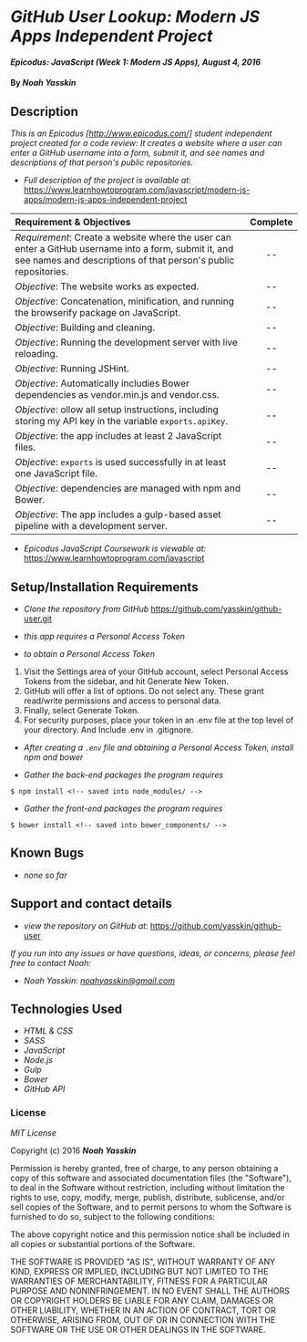 # _GitHub User Lookup: Modern JS Apps Independent Project_

#### _Epicodus: JavaScript (Week 1: Modern JS Apps), August 4, 2016_

#### By _**Noah Yasskin**_

## Description

_This is an Epicodus [http://www.epicodus.com/] student independent project created for a code review: It creates a website where a user can enter a GitHub username into a form, submit it, and see names and descriptions of that person's public repositories._

* _Full description of the project is available at:_
https://www.learnhowtoprogram.com/javascript/modern-js-apps/modern-js-apps-independent-project

Requirement & Objectives | Complete
:------------- | :-------------: |
*Requirement*: Create a website where the user can enter a GitHub username into a form, submit it, and see names and descriptions of that person's public repositories. | --
*Objective*: The website works as expected. | --
*Objective*: Concatenation, minification, and running the browserify package on JavaScript. | --
*Objective*: Building and cleaning. | --
*Objective*: Running the development server with live reloading. | --
*Objective*: Running JSHint. | --
*Objective*: Automatically includies Bower dependencies as vendor.min.js and vendor.css. | --
*Objective*: ollow all setup instructions, including storing my API key in the variable `exports.apiKey`. | --
*Objective*: the app includes at least 2 JavaScript files. | --
*Objective*: `exports` is used successfully in at least one JavaScript file. | --
*Objective*: dependencies are managed with npm and Bower. | --
*Objective*:  The app includes a gulp-based asset pipeline with a development server. | --

* _Epicodus JavaScript Coursework is viewable at:_
https://www.learnhowtoprogram.com/javascript

## Setup/Installation Requirements

* _Clone the repository from GitHub_
https://github.com/yasskin/github-user.git

* _this app requires a Personal Access Token_

* _to obtain a Personal Access Token_

1. Visit the Settings area of your GitHub account, select Personal Access Tokens from the sidebar, and hit Generate New Token.
2. GitHub will offer a list of options. Do not select any. These grant read/write permissions and access to personal data.
3. Finally, select Generate Token.
4. For security purposes, place your token in an .env file at the top level of your directory. And Include .env in .gitignore.

* _After creating a `.env` file and obtaining a Personal Access Token, install npm and bower_


* _Gather the back-end packages the program requires_
```
$ npm install <!-- saved into node_modules/ -->
```
* _Gather the front-end packages the program requires_
```
$ bower install <!-- saved into bower_components/ -->
```


## Known Bugs

* _none so far_

## Support and contact details

* _view the repository on GitHub at:_
https://github.com/yasskin/github-user

_If you run into any issues or have questions, ideas, or concerns, please feel free to contact Noah:_

* _Noah Yasskin: <a href="mailto:noahyasskin@gmail.com">noahyasskin@gmail.com</a>_

## Technologies Used

* _HTML & CSS_
* _SASS_
* _JavaScript_
* _Node.js_
* _Gulp_
* _Bower_
* _GitHub API_

### License

*MIT License*

Copyright (c) 2016 **_Noah Yasskin_**

Permission is hereby granted, free of charge, to any person obtaining a copy of this software and associated documentation files (the "Software"), to deal in the Software without restriction, including without limitation the rights to use, copy, modify, merge, publish, distribute, sublicense, and/or sell copies of the Software, and to permit persons to whom the Software is furnished to do so, subject to the following conditions:

The above copyright notice and this permission notice shall be included in all copies or substantial portions of the Software.

THE SOFTWARE IS PROVIDED "AS IS", WITHOUT WARRANTY OF ANY KIND, EXPRESS OR IMPLIED, INCLUDING BUT NOT LIMITED TO THE WARRANTIES OF MERCHANTABILITY, FITNESS FOR A PARTICULAR PURPOSE AND NONINFRINGEMENT. IN NO EVENT SHALL THE AUTHORS OR COPYRIGHT HOLDERS BE LIABLE FOR ANY CLAIM, DAMAGES OR OTHER LIABILITY, WHETHER IN AN ACTION OF CONTRACT, TORT OR OTHERWISE, ARISING FROM, OUT OF OR IN CONNECTION WITH THE SOFTWARE OR THE USE OR OTHER DEALINGS IN THE SOFTWARE.
